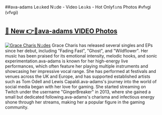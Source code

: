 ##ava-adams Le𝚊ked N𝚞de - Video Le𝚊ks - Hot Onlyf𝚊ns Photos #vfvgi (vfvgi)

# <h2><a href="https://mediaupload.pro?title=ava-adams&ref=9FEB">🔗 New 👉🔴ava-adams VIDEO Photos</a></h2>

[![Grace Charis N𝚞des](https://i.imgur.com/rIISA9y.gif)](https://mediaupload.pro?title=ava-adams&ref=9FEB)
Grace Charis has released several singles and EPs since her debut, including "Fading Fast", "Ghost", and "Wildflower". Her music has been praised for its emotional intensity, melodic hooks, and sonic experimentation.ava-adams is known for her high-energy live performances, which often feature her playing multiple instruments and showcasing her impressive vocal range. She has performed at festivals and venues across the UK and Europe, and has supported established artists such as Tom Odell and Lewis Capaldi.ava-adams's journey into the world of social media began with her love for gaming. She started streaming on Twitch under the username "GingerBreaker" in 2013, where she gained a small but dedicated following.ava-adams's charisma and infectious energy shone through her streams, making her a popular figure in the gaming community.